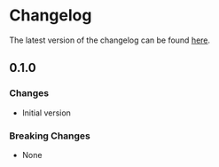 # Changelog

The latest version of the changelog can be found [here](/Azure/bicep-registry-modules/blob/main/avm/res/hybrid-compute/gateway/CHANGELOG.md).

## 0.1.0

### Changes

- Initial version

### Breaking Changes

- None
